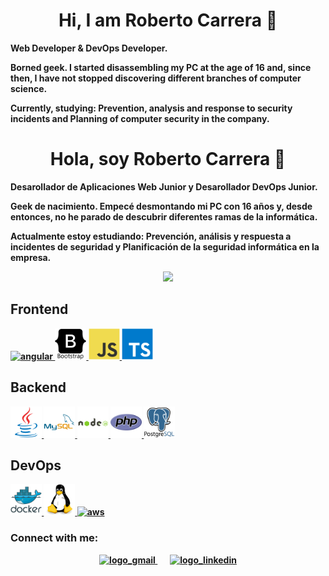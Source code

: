 <h1 align="center">Hi, I am Roberto Carrera 🙂 </h1>
<p><strong>Web Developer<strong> & <strong>DevOps Developer</strong>.</p>
<p>Borned <strong>geek</strong>. I started disassembling my PC at the age of 16 and, since then, I have not stopped discovering different branches of computer science.</p>
<p>Currently, studying: Prevention, analysis and response to security incidents and Planning of computer security in the company.</p>

<h1 align="center">Hola, soy Roberto Carrera 🙂</h1>
<p><strong>Desarollador de Aplicaciones Web Junior<strong> y <strong>Desarollador DevOps Junior</strong>.</p>
<p><strong>Geek</strong> de nacimiento. Empecé desmontando mi PC con 16 años y, desde entonces, no he parado de descubrir diferentes ramas de la informática. </p>
<p>Actualmente estoy estudiando: Prevención, análisis y respuesta a incidentes de seguridad y Planificación de la seguridad informática en la empresa.</p>
<p align="center">
  <a href="https://github.com/ryo-ma/github-profile-trophy">
    <img src="https://github-profile-trophy.vercel.app/?username=RobertoCarrera"/>
  </a>
</p>
<h2>Frontend</h2>
<p> 
  <a href="https://angular.io" target="_blank" rel="noreferrer"> 
    <img src="https://angular.io/assets/images/logos/angular/angular.svg" alt="angular" width="50" height="50"/> 
  </a> 
  <a href="https://getbootstrap.com" target="_blank" rel="noreferrer"> 
      <img src="https://raw.githubusercontent.com/devicons/devicon/master/icons/bootstrap/bootstrap-plain-wordmark.svg" alt="bootstrap" width="50" height="50"/> 
  </a> 
  <a href="https://developer.mozilla.org/en-US/docs/Web/JavaScript" target="_blank" rel="noreferrer"> 
      <img src="https://raw.githubusercontent.com/devicons/devicon/master/icons/javascript/javascript-original.svg" alt="javascript" width="50" height="50"/> 
  </a> 
  <a href="https://www.typescriptlang.org/" target="_blank" rel="noreferrer"> 
      <img src="https://raw.githubusercontent.com/devicons/devicon/master/icons/typescript/typescript-original.svg" alt="typescript" width="50" height="50"/> 
  </a> 
</p>
<h2>Backend</h2>
<p> 
  <a href="https://www.java.com" target="_blank" rel="noreferrer"> 
      <img src="https://raw.githubusercontent.com/devicons/devicon/master/icons/java/java-original.svg" alt="java" width="50" height="50"/> 
  </a> 
  <a href="https://www.mysql.com/" target="_blank" rel="noreferrer"> 
      <img src="https://raw.githubusercontent.com/devicons/devicon/master/icons/mysql/mysql-original-wordmark.svg" alt="mysql" width="50" height="50"/> 
  </a> 
  <a href="https://nodejs.org" target="_blank" rel="noreferrer"> 
      <img src="https://raw.githubusercontent.com/devicons/devicon/master/icons/nodejs/nodejs-original-wordmark.svg" alt="nodejs" width="50" height="50"/> 
  </a> 
  <a href="https://www.php.net" target="_blank" rel="noreferrer"> 
      <img src="https://raw.githubusercontent.com/devicons/devicon/master/icons/php/php-original.svg" alt="php" width="50" height="50"/> 
  </a> 
  <a href="https://www.postgresql.org" target="_blank" rel="noreferrer"> 
      <img src="https://raw.githubusercontent.com/devicons/devicon/master/icons/postgresql/postgresql-original-wordmark.svg" alt="postgresql" width="50" height="50"/> 
  </a> 
</p>
<h2>DevOps</h2>
<p> 
  <a href="https://www.docker.com/" target="_blank" rel="noreferrer"> 
      <img src="https://raw.githubusercontent.com/devicons/devicon/master/icons/docker/docker-original-wordmark.svg" alt="docker" width="50" height="50"/> 
  </a>
  <a href="https://www.linux.org/" target="_blank" rel="noreferrer"> 
      <img src="https://raw.githubusercontent.com/devicons/devicon/master/icons/linux/linux-original.svg" alt="linux" width="50" height="50"/> 
  </a> 
  <a href="https://aws.amazon.com/es/" target="_blank" rel="noreferrer"> 
      <img src="https://a0.awsstatic.com/libra-css/images/logos/aws_smile-header-desktop-en-white_59x35.png" alt="aws" width="59" height="35"/> 
  </a> 
</p>
<h3 align="left">Connect with me:</h3>
<p align="center">
  <a href="mailto:robertocarrera93@gmail.com">
    <img src="https://upload.wikimedia.org/wikipedia/commons/thumb/7/7e/Gmail_icon_%282020%29.svg/1280px-Gmail_icon_%282020%29.svg.png" alt="logo_gmail" width="50"/>
  </a>
  &nbsp;
  &nbsp;
  &nbsp;
  <a href="https://www.linkedin.com/in/roberto-carrera-santa-maria/" target="_blank" rel="noreferrer">
    <img src="https://cdn-icons-png.flaticon.com/512/174/174857.png" alt="logo_linkedin" width="50"/>
  </a>
</p>
